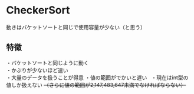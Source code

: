 # CheckerSort
動きはバケットソートと同じで使用容量が少ない（と思う）

## 特徴
・バケットソートと同じように動く  
・かぶりが少ないほど速い  
・大量のデータを扱うことが得意
・値の範囲がでかいと遅い  
・現在はint型の値しか扱えない ~~（さらに値の範囲が2,147,483,647未満でなければならない）~~

